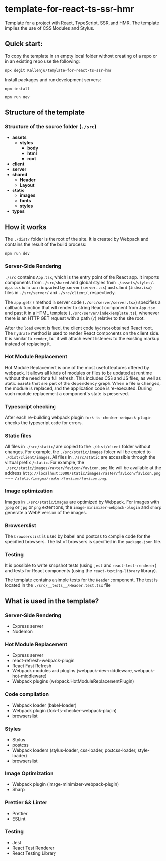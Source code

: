 # template-for-react-ts-ssr-hmr

Template for a project with React, TypeScript, SSR, and HMR. The template implies the use of CSS Modules and Stylus.

## Quick start:

To copy the template in an empty local folder without creating of a repo or in an existing repo use the following:

```shell
npx degit Kallenju/template-for-react-ts-ssr-hmr
```

Install packages and run development servers:

```shell
npm install

npm run dev
```

## Structure of the template

### Structure of the source folder (`./src`)

- **assets**
  - **styles**
    - **body**
    - **html**
    - **root**
- **client**
- **server**
- **shared**
  - **Header**
  - **Layout**
- **static**
  - **images**
  - **fonts**
  - **styles**
- **types**

## How it works

The `./dist/` folder is the root of the site. It is created by Webpack and contains the result of the build process:

```shell
npm run dev
```

### Server-Side Rendering

`./src` contains `App.tsx`, which is the entry point of the React app. It imports components from `./src/shared` and global styles from `./assets/styles/`. `App.tsx` is in turn imported by server (`server.tsx`) and client (`index.tsx`) files in `./src/server/` and `./src/client/`, respectively.

The `app.get()` method in server code (`./src/server/server.tsx`) specifies a callback function that will render to string React component from `App.tsx` and past it in a HTML template (`./src/server/indexTemplate.ts`), whenever there is an HTTP GET request with a path (`/`) relative to the site root.

After the `load` event is fired, the client code `hydrate` obtained React root. The `hydrate` method is used to render React components on the client side. It is similar to `render`, but it will attach event listeners to the existing markup instead of replacing it.

### Hot Module Replacement

Hot Module Replacement is one of the most useful features offered by webpack. It allows all kinds of modules or files to be updated at runtime without the need for a full refresh. This includes CSS and JS files, as well as static assets that are part of the dependency graph. When a file is changed, the module is replaced, and the application code is re-executed. During such module replacement a component's state is preserved.

### Typescript checking

After each re-building webpack plugin `fork-ts-checker-webpack-plugin` checks the typescript code for errors.

### Static files

All files in `./src/static/` are copied to the `./dist/client` folder without changes. For example, the `./src/static/images` folder will be copied to `./dist/client/images`. All files in `./src/static` are accessible through the virtual prefix `/static`. For example, the `./src/static/images/raster/favicon/favicon.png` file will be available at the address `http://localhost:3000/static/images/raster/favicon/favicon.png` === `/static/images/raster/favicon/favicon.png`.

### Image optimization

Images in `./src/static/images` are optimized by Webpack. For images with `jpeg` or `jpg` or `png` extentions, the `image-minimizer-webpack-plugin` and `sharp` generate a WebP version of the images.

### Browserslist

The `browserslist` is used by babel and postcss to compile code for the specified browsers. The list of browsers is specified in the `package.json` file.

### Testing

It is possible to write snapshot tests (using `jest` and `react-test-renderer`) and tests for React components (using the `react-testing-library` library).

The template contains a simple tests for the `Header` component. The test is located in the `./src/__tests__/Header.test.tsx` file.

## What is used in the template?

### Server-Side Rendering

- Express server
- Nodemon

### Hot Module Replacement

- Express server
- react-refresh-webpack-plugin
- React Fast Refresh
- Webpack modules and plugins (webpack-dev-middleware, webpack-hot-middleware)
- Webpack plugins (webpack.HotModuleReplacementPlugin)

### Code compilation

- Webpack loader (babel-loader)
- Webpack plugin (fork-ts-checker-webpack-plugin)
- browserslist

### Styles

- Stylus
- postcss
- Webpack loaders (stylus-loader, css-loader, postcss-loader, style-loader)
- browserslist

### Image Optimization

- Webpack plugin (image-minimizer-webpack-plugin)
- Sharp

### Prettier && Linter

- Prettier
- ESLint

### Testing

- Jest
- React Test Renderer
- React Testing Library

